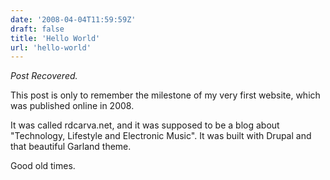 ```yaml
---
date: '2008-04-04T11:59:59Z'
draft: false
title: 'Hello World'
url: 'hello-world'
---
```

_Post Recovered._

This post is only to remember the milestone of my very first website, which was published online in 2008.

It was called rdcarva.net, and it was supposed to be a blog about "Technology, Lifestyle and Electronic Music". It was built with Drupal and that beautiful Garland theme.

Good old times.